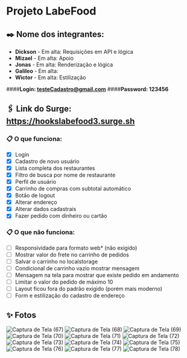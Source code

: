 # Projeto LabeFood

## ✒️ Nome dos integrantes: 
- **Dickson**  - Em alta: Requisições em API e lógica
- **Mizael** - Em alta: Apoio
- **Jonas** - Em alta: Renderização e lógica
- **Galileo** - Em alta: 
- **Wictor** - Em alta: Estilização


####**Login: testeCadastro@gmail.com**
####**Password: 123456**
## 🖇️ Link do Surge: https://hookslabefood3.surge.sh


### 📋 O que funciona:
 - [x] Login
 - [x] Cadastro de novo usuário
 - [x] Lista completa dos restaurantes
 - [x] Filtro de busca por nome de restaurante
 - [x] Perfil de usuário
 - [x] Carrinho de compras com subtotal automático
 - [x] Botão de logout
 - [x] Alterar endereço
 - [x] Alterar dados cadastrais
 - [x] Fazer pedido com dinheiro ou cartão

### 📋 O que não funciona: 
- [ ] Responsividade para formato web* (não exigido)
- [ ] Mostrar valor do frete no carrinho de pedidos
- [ ] Salvar o carrinho no localstorage
- [ ] Condicional de carrinho vazio mostrar mensagem
- [ ] Mensagem na tela para mostrar que existe pedido em andamento
- [ ] Limitar o valor do pedido de máximo 10
- [ ] Layout ficou fora do padrão exigido (porém mais moderno)
- [ ] Form e estilização do cadastro de endereço

## ✨ Fotos
![Captura de Tela (67)](https://user-images.githubusercontent.com/62776224/182045178-2bc44a32-aa73-448c-810c-f390e243a618.png)
![Captura de Tela (68)](https://user-images.githubusercontent.com/62776224/182045179-2aa374f9-97f3-4c5d-ad47-16e1d2f65651.png)
![Captura de Tela (69)](https://user-images.githubusercontent.com/62776224/182045181-03e438c9-eed4-4827-9661-377ff302174e.png)
![Captura de Tela (70)](https://user-images.githubusercontent.com/62776224/182045183-bf911c5f-b1c3-474e-828e-0a7366873a91.png)
![Captura de Tela (71)](https://user-images.githubusercontent.com/62776224/182045185-7bd1da62-146e-482c-b747-21a2de3d60c1.png)
![Captura de Tela (72)](https://user-images.githubusercontent.com/62776224/182045186-197c3c96-f830-4a14-b837-ec77397712fc.png)
![Captura de Tela (73)](https://user-images.githubusercontent.com/62776224/182045188-95be23f8-5b2b-4f74-b3a1-77c5dcfe03dd.png)
![Captura de Tela (74)](https://user-images.githubusercontent.com/62776224/182045190-617ccfaa-83b6-46ac-b01e-8f0a3058a793.png)
![Captura de Tela (75)](https://user-images.githubusercontent.com/62776224/182045193-ad5b9f21-1dee-40bd-88f5-c3999c97b8fd.png)
![Captura de Tela (76)](https://user-images.githubusercontent.com/62776224/182045194-1b8df940-20f7-46e6-bc1d-c5cf0d6e6c94.png)
![Captura de Tela (77)](https://user-images.githubusercontent.com/62776224/182045197-90295ead-9b09-4530-bfab-0bbf71775932.png)
![Captura de Tela (78)](https://user-images.githubusercontent.com/62776224/182045201-5d2d7d7f-b347-477f-ba75-becd678d1012.png)


